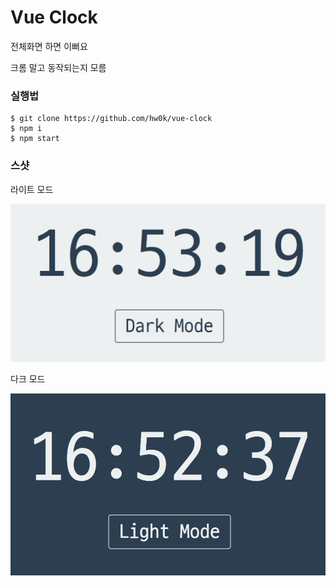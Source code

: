 # Vue Clock
전체화면 하면 이뻐요

크롬 말고 동작되는지 모름

### 실행법
```
$ git clone https://github.com/hw0k/vue-clock
$ npm i
$ npm start
```

### 스샷
라이트 모드

![light](light.png)

다크 모드

![dark](dark.png)
